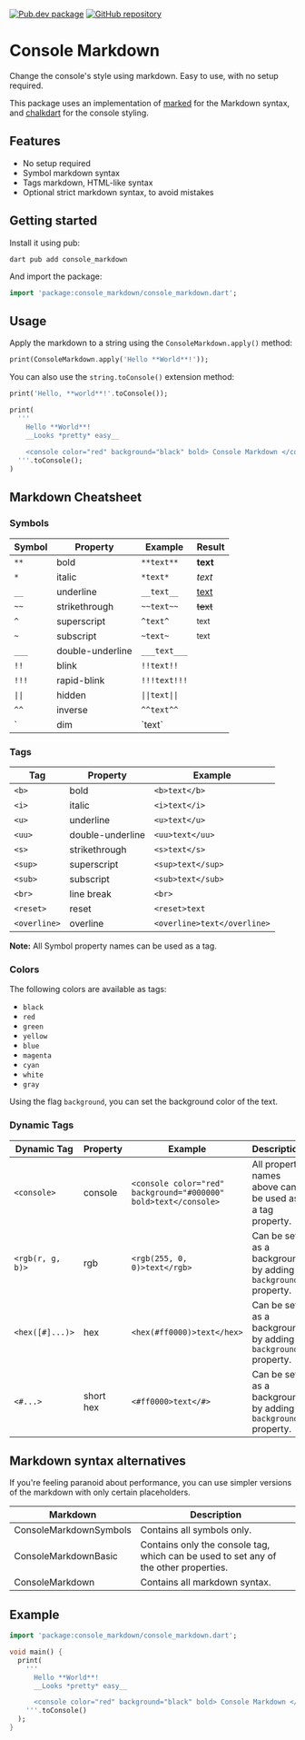 [![Pub.dev package](https://img.shields.io/badge/pub.dev-console__markdown-blue)](https://pub.dev/packages/console_markdown)
[![GitHub repository](https://img.shields.io/badge/GitHub-ConsoleMarkdown--dart-blue?logo=github)](https://github.com/DrafaKiller/ConsoleMarkdown-dart)

# Console Markdown

Change the console's style using markdown. Easy to use, with no setup required.

This package uses an implementation of [marked](https://pub.dev/packages/marked) for the Markdown syntax,
and [chalkdart](https://pub.dev/packages/chalkdart) for the console styling.

## Features

* No setup required
* Symbol markdown syntax
* Tags markdown, HTML-like syntax
* Optional strict markdown syntax, to avoid mistakes

## Getting started

Install it using pub:
```
dart pub add console_markdown
```

And import the package:
```dart
import 'package:console_markdown/console_markdown.dart';
```

## Usage

Apply the markdown to a string using the `ConsoleMarkdown.apply()` method:

```dart
print(ConsoleMarkdown.apply('Hello **World**!'));
```

You can also use the `string.toConsole()` extension method:

```dart
print('Hello, **world**!'.toConsole());

print(
  '''
    Hello **World**!
    __Looks *pretty* easy__
    
    <console color="red" background="black" bold> Console Markdown </console>
  '''.toConsole();
)
```

## Markdown Cheatsheet

### Symbols

| Symbol | Property         | Example        | Result          |
| ------ | ---------------- | -------------- | --------------- |
| `**`   | bold             | `**text**`     | **text**        |
| `*`    | italic           | `*text*`       | *text*          |
| `__`   | underline        | `__text__`     | <u>text</u>     |
| `~~`   | strikethrough    | `~~text~~`     | ~~text~~        |
| `^`    | superscript      | `^text^`       | <sup>text</sup> |
| `~`    | subscript        | `~text~`       | <sub>text</sub> |
| `___`  | double-underline | `___text___`   |                 |
| `!!`   | blink            | `!!text!!`     |                 |
| `!!!`  | rapid-blink      | `!!!text!!!`   |                 |
| `\|\|` | hidden           | `\|\|text\|\|` |                 |
| `^^`   | inverse          | `^^text^^`     |                 |
| \`     | dim              | \`text\`       |                 |

### Tags
  
| Tag          | Property         | Example                     |
| ------------ | --------         | --------------------------- |
| `<b>`        | bold             | `<b>text</b>`               |
| `<i>`        | italic           | `<i>text</i>`               |
| `<u>`        | underline        | `<u>text</u>`               |
| `<uu>`       | double-underline | `<uu>text</uu>`             |
| `<s>`        | strikethrough    | `<s>text</s>`               |
| `<sup>`      | superscript      | `<sup>text</sup>`           |
| `<sub>`      | subscript        | `<sub>text</sub>`           |
| `<br>`       | line break       | `<br>`                      |
| `<reset>`    | reset            | `<reset>text`               |
| `<overline>` | overline         | `<overline>text</overline>` |

**Note:** All Symbol property names can be used as a tag.

### Colors

The following colors are available as tags:
- `black`
- `red`
- `green`
- `yellow`
- `blue`
- `magenta`
- `cyan`
- `white`
- `gray`

Using the flag `background`, you can set the background color of the text.

### Dynamic Tags

| Dynamic Tag      | Property  | Example                      | Description |
| ---------------- | --------- | ---------------------------- | ----------- |
| `<console>`      | console   | `<console color="red" background="#000000" bold>text</console>` | All property names above can be used as a tag property. |
| `<rgb(r, g, b)>` | rgb       | `<rgb(255, 0, 0)>text</rgb>` | Can be set as a background by adding a `background` property. |
| `<hex([#]...)>`  | hex       | `<hex(#ff0000)>text</hex>`   | Can be set as a background by adding a `background` property. |
| `<#...>`         | short hex | `<#ff0000>text</#>`          | Can be set as a background by adding a `background` property. |

## Markdown syntax alternatives

If you're feeling paranoid about performance, you can use simpler versions of the markdown with only certain placeholders.

| Markdown               | Description                   |
| ---------------------- | ----------------------------- |
| ConsoleMarkdownSymbols | Contains all symbols only.    |
| ConsoleMarkdownBasic   | Contains only the console tag, which can be used to set any of the other properties. |
| ConsoleMarkdown        | Contains all markdown syntax. |

## Example

```dart
import 'package:console_markdown/console_markdown.dart';

void main() {
  print(
    '''
      Hello **World**!
      __Looks *pretty* easy__

      <console color="red" background="black" bold> Console Markdown </console>
    '''.toConsole()
  );
}
```
